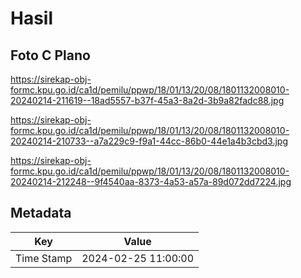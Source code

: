 # Hasil

## Foto C Plano

https://sirekap-obj-formc.kpu.go.id/ca1d/pemilu/ppwp/18/01/13/20/08/1801132008010-20240214-211619--18ad5557-b37f-45a3-8a2d-3b9a82fadc88.jpg

https://sirekap-obj-formc.kpu.go.id/ca1d/pemilu/ppwp/18/01/13/20/08/1801132008010-20240214-210733--a7a229c9-f9a1-44cc-86b0-44e1a4b3cbd3.jpg

https://sirekap-obj-formc.kpu.go.id/ca1d/pemilu/ppwp/18/01/13/20/08/1801132008010-20240214-212248--9f4540aa-8373-4a53-a57a-89d072dd7224.jpg


## Metadata

| Key        | Value               |
| ---------- | ------------------- |
| Time Stamp | 2024-02-25 11:00:00 |




